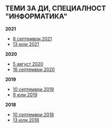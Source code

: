 ## ТЕМИ ЗА ДИ, СПЕЦИАЛНОСТ "ИНФОРМАТИКА"

**2021**

- [8 септември 2021](https://intranet.fmi.uni-sofia.bg/index.php/s/w8S2wPxor21ZGSx)
- [13 юли 2021](https://intranet.fmi.uni-sofia.bg/index.php/s/L6hpHi2FIFewuXT)

**2020**

- [5 август 2020](https://intranet.fmi.uni-sofia.bg/index.php/s/LAqYDwrZYXexg4n)
- [16 септември 2020](https://intranet.fmi.uni-sofia.bg/index.php/s/fyINkGMvSOMMJ2E)

**2019**

- [10 септември 2019](https://intranet.fmi.uni-sofia.bg/index.php/s/UgY0Q8iJsADnCEG)
- [9 юли 2019](https://intranet.fmi.uni-sofia.bg/index.php/s/ZnqzZ2HykqkBjaL)

**2018**

- [10 септември 2018](https://intranet.fmi.uni-sofia.bg/index.php/s/EciumoOt8yHvBH7)
- [13 юли 2018](https://intranet.fmi.uni-sofia.bg/index.php/s/tqFesHmSnc3oFot)


